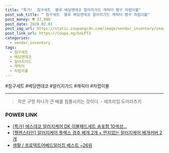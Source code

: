 ```yaml
--- 
title: "특가!  침구세트  블루 베딩앤데코 알러지가드 캐릭터 짱구 차렵이불" 
post_sub_title: " 침구세트  블루 베딩앤데코 알러지가드 캐릭터 짱구 차렵이불" 
post_money: ₩ 37,900 
post_date: 2020.02.01 
post_img_url: https://static.coupangcdn.com/image/vendor_inventory/images/2018/07/27/11/4/8e7d1154-05dd-44a1-a02b-04343df6410c.jpg 
post_link_url: https://coupa.ng/bnLFT3 
categories: 
  - vendor_inventory 
tags: 
  - 침구세트 
  - 베딩앤데코 
  - 알러지가드 
  - 캐릭터 
  - 차렵이불 
--- 
```

  #침구세트 #베딩앤데코 #알러지가드 #캐릭터 #차렵이불 
<hr> 

> 작은 구멍 하나가 큰 배를 침몰시키는 것이다. - 에프라임 도마라츠키 


### POWER LINK

* <a href="https://blog.naver.com/sakai111/221791918076" target="_blank">[특가] 에스데코 알러지케어 DK 이불패드세트 솜포함 10색상...</a>
* <a href="https://blog.naver.com/fasyy4321/221789120491" target="_blank">[헬렌스타인] 알러지케어 플렉스 경추 베개 2개 + 먼지없는 알러지케어 베개커버 2개</a>
* <a href="https://blog.naver.com/santokki14/221779664821" target="_blank">생활 / 프로텍트어베드알러집 베스트 ~26위</a>

